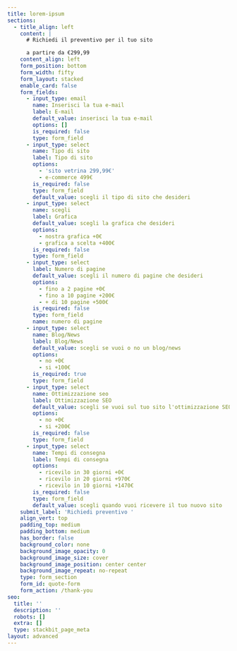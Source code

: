 ```yaml
---
title: lorem-ipsum
sections:
  - title_align: left
    content: |
      # Richiedi il preventivo per il tuo sito 

      a partire da €299,99
    content_align: left
    form_position: bottom
    form_width: fifty
    form_layout: stacked
    enable_card: false
    form_fields:
      - input_type: email
        name: Inserisci la tua e-mail
        label: E-mail
        default_value: inserisci la tua e-mail
        options: []
        is_required: false
        type: form_field
      - input_type: select
        name: Tipo di sito
        label: Tipo di sito
        options:
          - 'sito vetrina 299,99€'
          - e-commerce 499€
        is_required: false
        type: form_field
        default_value: scegli il tipo di sito che desideri
      - input_type: select
        name: scegli
        label: Grafica
        default_value: scegli la grafica che desideri
        options:
          - nostra grafica +0€
          - grafica a scelta +400€
        is_required: false
        type: form_field
      - input_type: select
        label: Numero di pagine
        default_value: scegli il numero di pagine che desideri
        options:
          - fino a 2 pagine +0€
          - fino a 10 pagine +200€
          - + di 10 pagine +500€
        is_required: false
        type: form_field
        name: numero di pagine
      - input_type: select
        name: Blog/News
        label: Blog/News
        default_value: scegli se vuoi o no un blog/news
        options:
          - no +0€
          - si +100€
        is_required: true
        type: form_field
      - input_type: select
        name: Ottimizzazione seo
        label: Ottimizzazione SEO
        default_value: scegli se vuoi sul tuo sito l'ottimizzazione SEO
        options:
          - no +0€
          - si +200€
        is_required: false
        type: form_field
      - input_type: select
        name: Tempi di consegna
        label: Tempi di consegna
        options:
          - ricevilo in 30 giorni +0€
          - ricevilo in 20 giorni +970€
          - ricevilo in 10 giorni +1470€
        is_required: false
        type: form_field
        default_value: scegli quando vuoi ricevere il tuo nuovo sito
    submit_label: 'Richiedi preventivo '
    align_vert: top
    padding_top: medium
    padding_bottom: medium
    has_border: false
    background_color: none
    background_image_opacity: 0
    background_image_size: cover
    background_image_position: center center
    background_image_repeat: no-repeat
    type: form_section
    form_id: quote-form
    form_action: /thank-you
seo:
  title: ''
  description: ''
  robots: []
  extra: []
  type: stackbit_page_meta
layout: advanced
---
```


